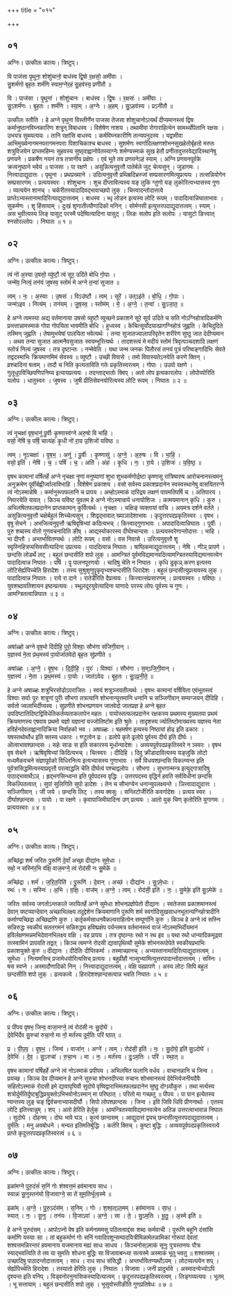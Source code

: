 +++
title = "०१५"

+++


## ०१
अग्निः। उत्कीलः कात्यः। त्रिष्टुप्।

वि पाज॑सा पृ॒थुना॒ शोशु॑चानो॒ बाध॑स्व द्वि॒षो र॒क्षसो॒ अमी॑वाः ।  
सु॒शर्म॑णो बृह॒तः शर्म॑णि स्याम॒ग्नेर॒हं सु॒हव॑स्य॒ प्रणी॑तौ ॥

वि । पाज॑सा । पृ॒थुना॑ । शोशु॑चानः । बाध॑स्व । द्वि॒षः । र॒क्षसः॑ । अमी॑वाः ।  
सु॒ऽशर्म॑णः । बृ॒ह॒तः । शर्म॑णि । स्या॒म् । अ॒ग्नेः । अ॒हम् । सु॒ऽहव॑स्य । प्रऽनी॑तौ ॥

उत्कीलः स्तौति । हे अग्ने पृथुना विस्तीर्णेन पाजसा तेजसा शोशुचानोऽत्यर्थं दीप्यमानस्त्वं द्विषः कर्मानुष्ठानविघ्नकारिणः शत्रून् विबाधस्व । विशेषेण नाशय । तथामीवा रोगाराहित्येन सामर्थ्योपेतानि रक्षसः । उभयत्र सुब्व्यत्ययः । तानि रक्षांसि बाधस्य । कर्मविघ्नकारीणि तान्यपनुदस्व । यद्वामीवा आभिमुख्येनागमनपरागमनपराः पिशाचिकाश्च बाधस्व । सुशर्मणः स्वर्गादिलक्षणशोभनसुखहेतोर्बृहतो मरुतः शत्रुविजयेन प्राप्तमहिम्नः सुहवस्य सुष्ठ्वाह्वानोपेतस्याग्नेः शर्मण्यस्माकं सुख हेतौ प्रणीतावुत्तरवेद्यादिस्थानेषु प्रणयने । प्रकर्षेण नयनं तत्र तत्रानीय प्रक्षेपः । एवं भूते तव प्रणयनेऽहं स्याम् । अग्नि प्रणयनपूर्वके क्रत्वनुष्ठाने भवेयं ॥ पाजसा । पा रक्षणे । असुन्नित्यनुवृत्तौ पातेर्बले जुट् चेत्यसुन् । जुडागमः । नित्त्वादाद्युदात्तः । पृथुना । प्रथप्रख्याने । उदित्यनुवृत्तौ प्रथिम्रदिभ्रस्जां सम्प्रसारणमित्युप्रत्ययः । तत्सन्नियोगेन सम्प्रसारणम् । प्रत्ययस्वरः । शोशुचानः । शुच दीप्तावित्यस्य यङ् लुकि ग्तुणो यङ् लुकोरित्यभ्यासस्य गुणः । व्यत्ययेन शानच् । चर्करीतस्यादादिवद्भावाच्छपो लुक् । चित्त्वादन्तोदात्तत्वे प्राप्तेऽभ्यस्तानामादिरित्याद्युदात्तत्वम् । बाधस्व । ब्धृ लोडन इत्यस्य लोटि रूपम् । पादादित्वान्निघाताभावः । सुकर्मणः । शॄ हिंसायाम् । दुःखं शृणातीत्यौणादिको मनिन् । सोर्मनसी इत्युत्तरपदाद्युदात्तत्वम् । स्याम् । अस भुवीत्यस्य लिङ् यासुट् परस्मै पदेष्वित्यादिना यासुट् । लिङः सलोप इति सलोपः । यासुटो ङित्त्वात् श्नसोरल्लोपः । निघातः ॥ १ ॥

## ०२
अग्निः। उत्कीलः कात्यः। त्रिष्टुप्।

त्वं नो॑ अ॒स्या उ॒षसो॒ व्यु॑ष्टौ॒ त्वं सूर॒ उदि॑ते बोधि गो॒पाः ।  
जन्मे॑व॒ नित्यं॒ तन॑यं जुषस्व॒ स्तोमं॑ मे अग्ने त॒न्वा॑ सुजात ॥

त्वम् । नः॒ । अ॒स्याः । उ॒षसः॑ । विऽउ॑ष्टौ । त्वम् । सूरे॑ । उत्ऽइ॑ते । बो॒धि॒ । गो॒पाः ।  
जन्म॑ऽइव । नित्य॑म् । तन॑यम् । जु॒ष॒स्व॒ । स्तोम॑म् । मे॒ । अ॒ग्ने॒ । त॒न्वा॑ । सु॒ऽजा॒त॒ ॥

हे अग्ने त्वमस्या अद्य वर्तमानाया उषसो व्युष्टौ व्युच्छने प्रकाशने सूरे सूर्य उदिते च सति नोऽग्निहोत्रादिकर्मणि प्रव्त्त्तान्नामस्माकं गोपा गोपयिता भावमीति बोधि । हुध्यस्व । केचित्सूर्योदयात्प्रागग्निहोत्रं जुह्वति । केचिदुदिते तस्मिन् जुह्वति । तेषामुभयेषां पालयिता भवेत्यर्थः । तन्वा सुजातज्वालापरिवृतेन शरीरेण सुष्ठु जात देदीप्यमान । अथव तन्वा सुजात आत्मनैवसुजातः स्वयम्भूरित्यर्थः । तादशस्त्वं मे मदीयं स्तोमं त्रिवृत्पञ्चदशादि लक्षणं स्तोत्रं नित्यं जुषस्व । तत्र दृष्टान्तः । नन्मेवेति । यथा जन्म जनकः पितौरसं तनयं पुत्रं परिष्वङ्गादिभिः सेवते तद्वदस्माभिः क्रियमाणमिमं सेवस्य ॥ व्युष्टौ । उच्छी विवासे । तमो विवास्यतेऽनयेति करणे क्तिन् । व्रश्चादिना षत्वम् । तादौ च निति कृत्यताविति गतेः प्रकृतिस्वरत्वम् । गोपाः । उउपो रक्षणे । गुलूधूपविच्छिपणिपनिघ्य इत्यायप्रत्ययः । तदन्ताद्भातोः क्विप् । अतो लोप इत्यकारलोपः । लोपोव्योरिति यलोपः । धातुस्वरः । जुषस्व । जुषी प्रीतिसेवनयोरित्यस्य लोटि रूपम् । निघातः ॥ २ ॥

## ०३
अग्निः। उत्कीलः कात्यः। त्रिष्टुप्।

त्वं नृ॒चक्षा॑ वृष॒भानु॑ पू॒र्वीः कृ॒ष्णास्व॑ग्ने अरु॒षो वि भा॑हि ।  
वसो॒ नेषि॑ च॒ पर्षि॒ चात्यंहः॑ कृ॒धी नो॑ रा॒य उ॒शिजो॑ यविष्ठ ॥

त्वम् । नृ॒ऽचक्षाः॑ । वृ॒ष॒भ॒ । अनु॑ । पू॒र्वीः । कृ॒ष्णासु॑ । अ॒ग्ने॒ । अ॒रु॒षः । वि । भा॒हि॒ ।  
वसो॒ इति॑ । नेषि॑ । च॒ । पर्षि॑ । च॒ । अति॑ । अंहः॑ । कृ॒धि । नः॒ । रा॒ये । उ॒शिजः॑ । य॒वि॒ष्ठ॒ ॥

वृषभ कामानां वर्षितर्हे अग्ने नृचक्षा नॄणां मनुष्याणां शुभा शुभकर्मणोर्द्रष्टा कृष्णासु रात्रिष्वरुष आरोचनानस्त्वमनु अनुक्रमेण पूर्वीर्बह्वीर्ज्वालाविभाहि । विशेषेण प्रकाशय । वसो सर्वस्य प्रकाशप्रदानेन स्वस्वस्थानेषु वासयितरग्ने त्वं नोऽस्मान्नेषि । कर्मानुरूपफलानि च प्रापय । अम्होऽस्माकं दारिद्र्य लक्षणं पापमतिपर्षि च । अतिपारय । निवारयेति यावत् । किञ्च यविष्ट युवतम हे अग्ने नोऽस्मान्राये धनायोशिजः । कामयमानान् कृधि । कुरु । अभिलषितफलप्रदानेन प्राप्तकामान् कुर्वित्यर्थः । नृचक्षाः । चक्षिङ् व्यक्तायां वाचि । अयमत्र दर्शने वर्तते । असुन्नित्यनुवृत्तौ चक्षेर्बहुलं शिच्चेत्यसुन् । शिद्वद्भावात् ख्याञादेशाभावः । कृदुत्तरपदप्रकृतिस्वरः । वृषभ । वृषु सेचने । अभजित्यनुवृत्तौ ऋषिवृषिभ्यां कदित्यभच् । कित्त्वाद्गुणाभावः । अपादादित्वान्निघातः । पूर्वीः । पुरु शब्दस्य वोतो गुणवचनादिति ङीष् । आद्यस्योकारस्य दीर्घश्चान्दसः । प्रत्ययस्वरेणान्तोदात्तः । भाहि । भा दीप्तौ । अन्तर्भावितण्यर्थः । लोटि रूपम् । वसो । वस निवासे । उरित्यनुवृत्तौ शॄ स्वृस्निहित्रप्यसिवसीत्यादिना उप्रत्ययः । पाददित्वान्न निघातः । षाष्ठिकमाद्युदात्तत्वम् । नेषि । णीञ् प्रापणे । छन्दसि लोडर्थे लट् । बहुलं छन्दसीति शपो लुक् । आमन्त्रितं पूर्वमविद्यमानवदित्यामन्त्रितस्याविद्यमानवत्त्वेन पादादित्वान्न निघातः । पर्षि । पॄ पालनपूरणयोः । चादिषु चेति न निघातः । कृधि डुकृञ् करण इत्यस्य लोटिसेर्ह्यपिच्चेति हिरादेशः । तस्य सुश्रुशृणुपॄकृवृभ्यश्चन्दसीति धिरादेशः । बहुलं छन्दसीत्युप्रत्ययस्य लुक् । पादादित्वान्न निघातः । राये रा दाने । रातेर्डैरिति दैप्रत्ययः । कित्त्वात्संप्रसारणम् । प्रत्ययस्वरः । यविष्ठः । युवशब्दावतिशायन इष्ठन्प्रत्ययः । स्थूलदूरयुवेत्यादिना याणादेः परस्य लोपः पूर्वस्य च गुणः । आमन्त्रितत्वान्निघातः ॥ ३ ॥

## ०४
अग्निः। उत्कीलः कात्यः। त्रिष्टुप्।

अषा॑ळ्हो अग्ने वृष॒भो दि॑दीहि॒ पुरो॒ विश्वाः॒ सौभ॑गा संजिगी॒वान् ।  
य॒ज्ञस्य॑ ने॒ता प्र॑थ॒मस्य॑ पा॒योर्जात॑वेदो बृह॒तः सु॑प्रणीते ॥

अषा॑ळ्हः । अ॒ग्ने॒ । वृ॒ष॒भः । दि॒दी॒हि॒ । पुरः॑ । विश्वाः॑ । सौभ॑गा । स॒म्ऽजि॒गी॒वान् ।  
य॒ज्ञस्य॑ । ने॒ता । प्र॒थ॒मस्य॑ । पा॒योः । जात॑ऽवेदः । बृ॒ह॒तः । सु॒ऽप्र॒नी॒ते॒ ॥

हे अग्ने अषाळ्हः शत्रुभिरसोढोऽपराजितः । स्वयं शत्रूञ्जयतीत्यर्थः । वृषभः कामानां वर्षियिता एवंभूतस्त्वं विश्वाः सर्वाः पुरः शत्रूणां पुरीः सौभगा तत्रत्यानि शोभनान्युत्तमानि धनानि च सञ्जिगीवान् सम्यग्जयन् दीदिहि । सर्वतो ज्वलाभिर्दीप्यस्व । सुप्रणीते शोभनप्रणयन जातवेदो जातप्रज्ञ हे अग्ने बृहत उपदिष्टातिदिष्टद्विविधेतिकर्तव्यताकलापेन महतः । पायोस्तत्फलप्रदानेन रक्षकस्य प्रथमस्य मुख्यतया प्रथमं क्रियमाणस्य एषवाव प्रथमो यज्ञो यज्ञानां यज्जोतिष्टोम इति श्रुतेः । तादृशस्य ज्योतिष्टोमाख्यस्य यज्ञस्य नेता हविर्हनदेवताह्वानादिक्रिया निर्वाहको भव । अषाळ्हः । षहमर्षण इत्यस्य निष्ठायां होढ इति ढकारः । यषस्तथोर्थोध इति क्तस्य धकारः । ष्ग्टुत्वेन ढः । ढलोपे कृते ढ्रलोपे पूर्वस्य दीर्घ इति दीर्घः । ऒत्वाभावश्छान्दसः । सहेः साडः स इति सकारस्य मूर्धान्यादेशः । अव्ययपूर्वपदप्रकृतिस्वरे न ञ्स्वरः । वृषभ वृष सेचने । ऋषिवृषिभ्यां किदित्यभच् । चित्स्वरः । दीदिहि । दिवु क्रीडादावित्यस्य यङ्लुकि लोटो मध्यमैकवचने संज्ञापूर्वको विधिरनित्य इत्यभ्यासस्य गुणाभावः । सर्वे विधयश्छन्दसि विकल्प्यन्त इति पूर्वत्रासिद्धमित्यस्याप्रवृत्तौ परत्वाद्धलि चेति दीर्घत्वं पश्चाद्वलोपः । सौभगा । सुभगान्मन्त्र इत्युद्गात्रादिषु पाठाद्भावार्थेऽञ् । हृद्भगसिन्ध्वन्त इति पूर्वपदस्य वृद्धिः । उत्तरपदस्य वृद्धिर्न हवति सर्वविधीनां छन्दसि विकल्पितत्वात् । सुपां सुलिगिति सुपो डादेशः । तेन च सौभाग्येन धनान्युपलक्ष्यन्ते । ञित्त्वादाद्युदात्तः । सञ्जिगीवान् । जी जये । छन्दसि लिट् । तस्य क्वसुः । सन्लिटोर्जेरिति कवर्गादेशः । प्रत्यय स्वरः । दीर्घाश्छान्दसः । पायोः । पा रक्षणे । कृवापाजिमीयादिना उण् प्रत्ययः । आतो युक् चिण् कृतोरिति युगागमः । प्रत्ययस्वरः ॥ ४ ॥

## ०५
अग्निः। उत्कीलः कात्यः। त्रिष्टुप्।

अच्छि॑द्रा॒ शर्म॑ जरितः पु॒रूणि॑ दे॒वाँ अच्छा॒ दीद्या॑नः सुमे॒धाः ।  
रथो॒ न सस्नि॑र॒भि व॑क्षि॒ वाज॒मग्ने॒ त्वं रोद॑सी नः सु॒मेके॑ ॥

अच्छि॑द्रा । शर्म॑ । ज॒रि॒त॒रिति॑ । पु॒रूणि॑ । दे॒वान् । अच्छ॑ । दीद्या॑नः । सु॒ऽमे॒धाः ।  
रथः॑ । न । सस्निः॑ । अ॒भि । व॒क्षि॒ । वाज॑म् । अ॒ग्ने॒ । त्वम् । रोद॑सी॒ इति॑ । नः॒ । सु॒मेके॒ इति॑ सु॒ऽमेके॑ ॥

जरितः सर्वस्य जगतोऽन्तकाले जरयितर्हे अग्ने सुमेधाः शोभनप्रज्ञोपेतो दीद्यानः । स्वतेजसा प्रकाशमानस्त्वं देवान् यष्टव्यान्देवान् अच्छाभिलक्ष्य तदुद्देशेन क्रियमाणानि पुरूणि शर्म स्वर्गादिसुखसाधनभूतान्यग्निहोत्रादीनि कर्माण्यच्छिद्रा अच्छिद्राणि कुरु । कर्तृकर्मसाधनवैकल्यराहित्येन सम्पूर्णानि कुरु । किञ्च हे अग्ने त्वं सस्निः सन्निरुद्धः स्वकीयं सततगमनं सन्निरुद्ध्य हविष्प्रक्षेप पर्यन्तमत्र वर्तमानस्त्वं वाजं नोऽस्माभिर्दीयमानं हविर्लक्षणमन्नमभिदेवानभिलक्ष्य वक्षि । वह प्रापय । तत्र दृष्ठान्तः रथो न रथ इव ॥ यथा रथो धान्यादिकमूढ्वा तत्स्वामिनं प्रापयति तद्वत् । किञ्च त्वमग्ने रोदसी द्यावापृथिव्यौ सुमेके शोभनरूपोपेते स्वकीयप्रभाभिः प्रकाशयुक्ते कुरु ॥ दीद्यानः । दीदेतिः दीप्तिकर्मा । तस्माच्छानच् । अभ्यस्तानामादिरित्याद्युदात्तत्वम् । सुमेधाः । नित्यमसिच् प्रजामेधयोरित्यसिच् प्रत्ययः । बहुव्रीहौ नञ्सुभ्यामित्युत्तरपादान्तोदात्तत्वम् । सस्निः । षस स्वप्ने । अस्मादौणादिको निन् । नित्त्वादाद्युदात्तत्वम् । वक्षि वहप्रापणे । अस्य लोटः सिपि बहुलं छन्दसीति शपो लुक् । ढत्वकत्वे । हिरादेशश्छान्दसत्वान्न भवति निघातः ॥ ५ ॥

## ०६
अग्निः। उत्कीलः कात्यः। त्रिष्टुप्।

प्र पी॑पय वृषभ॒ जिन्व॒ वाजा॒नग्ने॒ त्वं रोद॑सी नः सु॒दोघे॑ ।  
दे॒वेभि॑र्देव सु॒रुचा॑ रुचा॒नो मा नो॒ मर्त॑स्य दुर्म॒तिः परि॑ ष्ठात् ॥

प्र । पी॒प॒य॒ । वृ॒ष॒भ॒ । जिन्व॑ । वाजा॑न् । अग्ने॑ । त्वम् । रोद॑सी॒ इति॑ । नः॒ । सु॒दोघे॒ इति॑ सु॒ऽदोघे॑ ।  
दे॒वेभिः॑ । दे॒व॒ । सु॒ऽरुचा॑ । रु॒चा॒नः । मा । नः॒ । मर्त॑स्य । दुः॒ऽम॒तिः । परि॑ । स्था॒त् ॥

वृषभ कामानां वर्षिहर्हे अग्ने त्वं नोऽस्माकं प्रपीपय । अभिलषित फलानि वर्धय । वाचानन्नानि च जिन्व । प्रयच्छ । किञ्च देव दीप्यमान हे अग्ने सुरुचा शोभनदीप्त्या रुचानः शोभमानस्त्वं देवेभिर्यजनीयदैवैः सहितोऽस्माकं रोदसी इमे द्यावापृघिवौ सुदोघे वृष्विद्वाराभिमतफलप्रदानेन सुष्ठु दोग्ध्र्यौकुरु । तथा मर्त्यस्य शत्रोर्दुर्मतिर्दुष्टबुद्धिप्रयुक्तोऽभिभवोनोऽस्मान् मा परिष्ठात् । परितो मा गच्छतु ॥ पीपय । पा पान इत्येतस्य ण्यन्तस्य लुङ् चङ् द्विर्वचनाभ्यासदीर्घौ । सिपो लोपश्छान्दसः । जिन्व । इवि जिवि धिवि प्रीणनार्थाः । एतस्य लोटि इतित्त्वान्नुम् । शप् । अतो हेरिति हेर्लुक् । आमन्त्रितस्याविद्यमानवत्वेन अतिङ उत्तरत्वाभावान्न निघातः । सुदोघे । दोहनम् । दोघः भावे घञ् । कुत्वं छान्दसम् । आद्युदात्तं द्व्यच् छन्दसीत्युत्तरपदाद्युदात्तत्वम् । दुर्मतिः । मनु अवबोधने । मन्यत इतिमतिर्बुद्धिः । कर्तरि क्तिच् । कुष्टा बुद्धिः । अव्ययपूर्वपदप्रकृतिस्वरत्वे प्राप्ते कृदुत्तरपदप्रकृतिस्वरत्वं ॥ ६ ॥

## ०७
अग्निः। उत्कीलः कात्यः। त्रिष्टुप्।

इळा॑मग्ने पुरु॒दंसं॑ स॒निं गोः श॑श्वत्त॒मं हव॑मानाय साध ।  
स्यान्नः॑ सू॒नुस्तन॑यो वि॒जावाग्ने॒ सा ते॑ सुम॒तिर्भू॑त्व॒स्मे ॥

इळा॑म् । अ॒ग्ने॒ । पु॒रु॒ऽदंस॑म् । स॒निम् । गोः । श॒श्व॒त्ऽत॒मम् । हव॑मानाय । सा॒ध॒ ।  
स्यात् । नः॒ । सू॒नुः । तन॑यः । वि॒जाऽवा॑ । अ॒ग्ने॒ । सा । ते॒ । सु॒ऽम॒तिः । भू॒तु॒ । अ॒स्मे इति॑ ॥

हे अग्ने पुरुदंसम् । आपोऽप्नो वेष इति कर्मनाममसु पठितत्वाद्दंसः शब्दः कर्मवाची । पुरूणि बहूनि दंसांसि कर्माणि यस्याः सा । तां बहुकर्माणं गोः सनिं गवादिपशून्सम्पादयित्रीमिळामेतन्नामिकां गोरूपां देवतां शश्वत्तमन्निरन्तरं हवमानाय यजमानाय मह्यं साधः साधय । किञ्चनोस्ऽमाकं सूनुः पुत्रस्तनयः पौत्रः स्याद्भवत्विति ते तव या सुमतिः शोधना बुद्धिः सा विजावाबन्ध्या सत्यस्मे अस्माकं भूतु भवतु ॥ शश्वत्तमम् । उच्छादिषु पाठादन्तोदात्तत्वम् । साध । राध साध संसिद्धौ । अन्तर्भावितण्यर्थोऽयम् । लोटव्यत्ययेन शप् । सेर्ह्यपिच्चेति हिरादेशः । तस्यातो हेरिति लुक् । निघातः । विजावा । जनी प्रादुर्भावे । अस्मादन्येभ्योऽपि दृश्यन्त इति वनिप् । विड्वनोरनुनासिकस्यादित्यात्वम् । कृदुत्तरपदप्रकृतिस्वरत्वम् । लिङ्गव्यत्ययः । भूतम् । भू सत्तायाम् । बहुलं छन्दसीति शपो लुक् । भूसुवोस्तीङीति गुणप्रतिषेधः ॥ ७ ॥